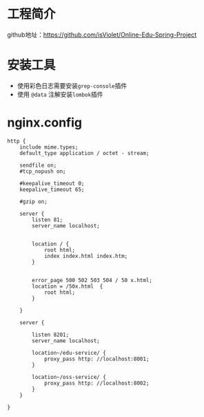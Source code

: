 # 工程简介

github地址：https://github.com/isViolet/Online-Edu-Spring-Project

# 安装工具

- 使用彩色日志需要安装`grep-console`插件
- 使用 `@data` 注解安装`lombok`插件

# nginx.config
```
http {
    include mime.types;
    default_type application / octet - stream;

    sendfile on;
    #tcp_nopush on;

    #keepalive_timeout 0;
    keepalive_timeout 65;

    #gzip on;

    server {
        listen 81;
        server_name localhost;


        location / {
            root html;
            index index.html index.htm;
        }


        error_page 500 502 503 504 / 50 x.html;
        location = /50x.html  {
            root html;
        }

    }

    server {

        listen 8201;
        server_name localhost;

        location~/edu-service/ {
            proxy_pass http: //localhost:8001;
        }

        location~/oss-service/ {
            proxy_pass http: //localhost:8002;
        }
    }

}
```